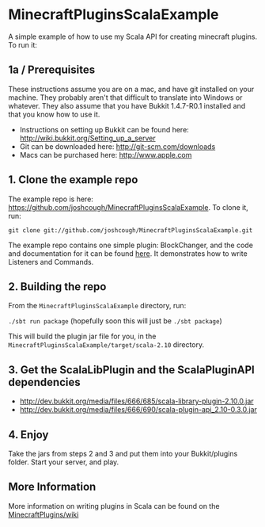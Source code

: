 MinecraftPluginsScalaExample
============================

A simple example of how to use my Scala API for creating minecraft plugins. To run it:

## 1a / Prerequisites

These instructions assume you are on a mac, and have git installed on your machine. They probably aren't that difficult to translate into Windows or whatever. They also assume that you have Bukkit 1.4.7-R0.1 installed and that you know how to use it.

* Instructions on setting up Bukkit can be found here: http://wiki.bukkit.org/Setting_up_a_server
* Git can be downloaded here: http://git-scm.com/downloads
* Macs can be purchased here: http://www.apple.com

## 1. Clone the example repo 

The example repo is here: https://github.com/joshcough/MinecraftPluginsScalaExample. To clone it, run:

`git clone git://github.com/joshcough/MinecraftPluginsScalaExample.git`

The example repo contains one simple plugin: BlockChanger, and the code and documentation for it can be found [here](https://github.com/joshcough/MinecraftPluginsScalaExample/blob/master/src/main/scala/BlockChanger.scala). It demonstrates how to write Listeners and Commands. 

## 2. Building the repo

From the `MinecraftPluginsScalaExample` directory, run:

`./sbt run package` (hopefully soon this will just be `./sbt package`)

This will build the plugin jar file for you, in the `MinecraftPluginsScalaExample/target/scala-2.10`  directory.

## 3. Get the ScalaLibPlugin and the ScalaPluginAPI dependencies

* http://dev.bukkit.org/media/files/666/685/scala-library-plugin-2.10.0.jar
* http://dev.bukkit.org/media/files/666/690/scala-plugin-api_2.10-0.3.0.jar

## 4. Enjoy

Take the jars from steps 2 and 3 and put them into your Bukkit/plugins folder. Start your server, and play. 

## More Information

More information on writing plugins in Scala can be found on the [MinecraftPlugins/wiki](https://github.com/joshcough/MinecraftPlugins/wiki)
